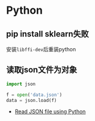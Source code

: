 # Python

## pip install sklearn失败

安装`libffi-dev`后重装python

## 读取json文件为对象

```python
import json

f = open('data.json')
data = json.load(f)
```

- [Read JSON file using Python](https://www.geeksforgeeks.org/read-json-file-using-python/)